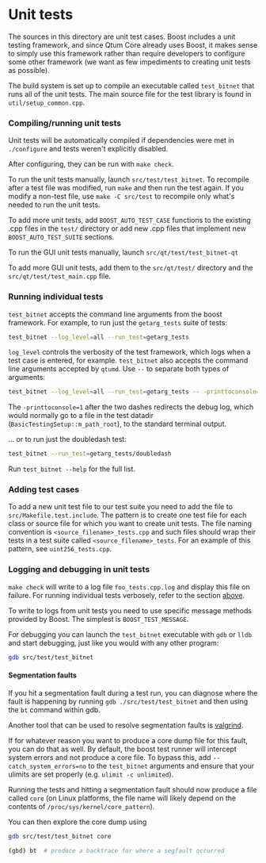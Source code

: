 # Unit tests

The sources in this directory are unit test cases. Boost includes a
unit testing framework, and since Qtum Core already uses Boost, it makes
sense to simply use this framework rather than require developers to
configure some other framework (we want as few impediments to creating
unit tests as possible).

The build system is set up to compile an executable called `test_bitnet`
that runs all of the unit tests. The main source file for the test library is found in
`util/setup_common.cpp`.

### Compiling/running unit tests

Unit tests will be automatically compiled if dependencies were met in `./configure`
and tests weren't explicitly disabled.

After configuring, they can be run with `make check`.

To run the unit tests manually, launch `src/test/test_bitnet`. To recompile
after a test file was modified, run `make` and then run the test again. If you
modify a non-test file, use `make -C src/test` to recompile only what's needed
to run the unit tests.

To add more unit tests, add `BOOST_AUTO_TEST_CASE` functions to the existing
.cpp files in the `test/` directory or add new .cpp files that
implement new `BOOST_AUTO_TEST_SUITE` sections.

To run the GUI unit tests manually, launch `src/qt/test/test_bitnet-qt`

To add more GUI unit tests, add them to the `src/qt/test/` directory and
the `src/qt/test/test_main.cpp` file.

### Running individual tests

`test_bitnet` accepts the command line arguments from the boost framework.
For example, to run just the `getarg_tests` suite of tests:

```bash
test_bitnet --log_level=all --run_test=getarg_tests
```

`log_level` controls the verbosity of the test framework, which logs when a
test case is entered, for example. `test_bitnet` also accepts the command
line arguments accepted by `qtumd`. Use `--` to separate both types of
arguments:

```bash
test_bitnet --log_level=all --run_test=getarg_tests -- -printtoconsole=1
```

The `-printtoconsole=1` after the two dashes redirects the debug log, which
would normally go to a file in the test datadir
(`BasicTestingSetup::m_path_root`), to the standard terminal output.

... or to run just the doubledash test:

```bash
test_bitnet --run_test=getarg_tests/doubledash
```

Run `test_bitnet --help` for the full list.

### Adding test cases

To add a new unit test file to our test suite you need
to add the file to `src/Makefile.test.include`. The pattern is to create
one test file for each class or source file for which you want to create
unit tests. The file naming convention is `<source_filename>_tests.cpp`
and such files should wrap their tests in a test suite
called `<source_filename>_tests`. For an example of this pattern,
see `uint256_tests.cpp`.

### Logging and debugging in unit tests

`make check` will write to a log file `foo_tests.cpp.log` and display this file
on failure. For running individual tests verbosely, refer to the section
[above](#running-individual-tests).

To write to logs from unit tests you need to use specific message methods
provided by Boost. The simplest is `BOOST_TEST_MESSAGE`.

For debugging you can launch the `test_bitnet` executable with `gdb` or `lldb` and
start debugging, just like you would with any other program:

```bash
gdb src/test/test_bitnet
```

#### Segmentation faults

If you hit a segmentation fault during a test run, you can diagnose where the fault
is happening by running `gdb ./src/test/test_bitnet` and then using the `bt` command
within gdb.

Another tool that can be used to resolve segmentation faults is
[valgrind](https://valgrind.org/).

If for whatever reason you want to produce a core dump file for this fault, you can do
that as well. By default, the boost test runner will intercept system errors and not
produce a core file. To bypass this, add `--catch_system_errors=no` to the
`test_bitnet` arguments and ensure that your ulimits are set properly (e.g. `ulimit -c
unlimited`).

Running the tests and hitting a segmentation fault should now produce a file called `core`
(on Linux platforms, the file name will likely depend on the contents of
`/proc/sys/kernel/core_pattern`).

You can then explore the core dump using
```bash
gdb src/test/test_bitnet core

(gbd) bt  # produce a backtrace for where a segfault occurred
```
